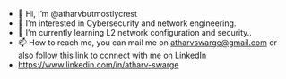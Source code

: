 - 👋 Hi, I’m @atharvbutmostlycrest
- 👀 I’m interested in Cybersecurity and network engineering.
- 🌱 I’m currently learning L2 network configuration and security..
- 📫 How to reach me, you can mail me on atharvswarge@gmail.com or also follow this link to connect with me on LinkedIn
- https://www.linkedin.com/in/atharv-swarge

<!---
atharvbutmostlycrest/atharvbutmostlycrest is a ✨ special ✨ repository because its `README.md` (this file) appears on your GitHub profile.
You can click the Preview link to take a look at your changes.
--->
